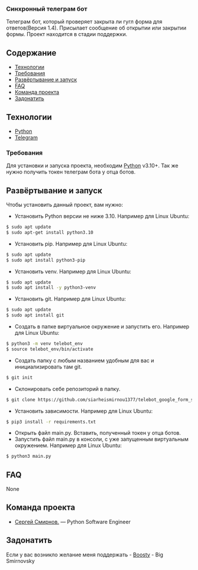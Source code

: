### Синхронный телеграм бот
Телеграм бот, который проверяет закрыта ли гугл форма для ответов(Версия 1.4). Присылает сообщение об открытии или закрытии формы. Проект находится в стадии поддержки.

## Содержание
- [Технологии](#технологии)
- [Требования](#требования)
- [Развёртывание и запуск](#развёртывание-и-запуск)
- [FAQ](#faq)
- [Команда проекта](#команда-проекта)
- [Задонатить](#задонатить)

## Технологии
- [Python](https://www.python.org/)
- [Telegram](https://web.telegram.org/)

### Требования
Для установки и запуска проекта, необходим [Python](https://www.python.org/) v3.10+.
Так же нужно получить токен телеграм бота у отца ботов.

## Развёртывание и запуск
Чтобы установить данный проект, вам нужно:

- Установить Python версии не ниже 3.10.
Например для Linux Ubuntu:
```sh
$ sudo apt update
$ sudo apt-get install python3.10
```
- Установить pip.
Например для Linux Ubuntu:
```sh
$ sudo apt update
$ sudo apt install python3-pip
```
- Установить venv.
Например для Linux Ubuntu:
```sh
$ sudo apt update
$ sudo apt install -y python3-venv
```
- Установить git.
Например для Linux Ubuntu:
```sh
$ sudo apt update
$ sudo apt install git
```
- Создать в папке виртуальное окружение и запустить его.
Например для Linux Ubuntu:
```sh
$ python3 -m venv telebot_env
$ source telebot_env/bin/activate
```
- Создать папку с любым названием удобным для вас и инициализировать там git.
```sh
$ git init
```
- Склонировать себе репозиторий в папку.
```sh
$ git clone https://github.com/siarheismirnou1377/telebot_google_form_sync.git
```
- Установить зависимости.
Например для Linux Ubuntu:
```sh
$ pip3 install -r requirements.txt
```
- Открыть файл main.py. Вставить, полученный токен у отца ботов.
- Запустить файл main.py в консоли, с уже запущенным виртуальным окружением.
Например для Linux Ubuntu:
```sh
$ python3 main.py
```


## FAQ 
None

## Команда проекта
- [Сергей Смирнов.](https://www.linkedin.com/in/sergey-smirnov-8749a2237/) — Python Software Engineer

## Задонатить
Если у вас возникло желание меня поддержать -
[Boosty](https://boosty.to/bigsmirnovsky/donate) - Big Smirnovsky
